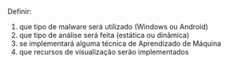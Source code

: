 Definir:
1) que tipo de malware será utilizado (Windows ou Android)
2) que tipo de análise será feita (estática ou dinâmica)
3) se implementará alguma técnica de Aprendizado de Máquina
4) que recursos de visualização serão implementados
